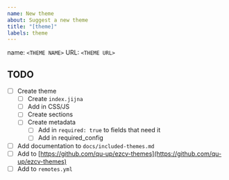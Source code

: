 ```yaml
---
name: New theme
about: Suggest a new theme
title: "[theme]"
labels: theme
---
```




name: `<THEME NAME>`
URL: `<THEME URL>`

## TODO

- [ ] Create theme
    - [ ] Create `index.jijna`
    - [ ] Add in CSS/JS
    - [ ] Create sections
    - [ ] Create metadata
      - [ ] Add in `required: true` to fields that need it
      - [ ] Add in required_config
- [ ] Add documentation to `docs/included-themes.md`
- [ ] Add to [https://github.com/qu-up/ezcv-themes](https://github.com/qu-up/ezcv-themes)
- [ ] Add to `remotes.yml`

